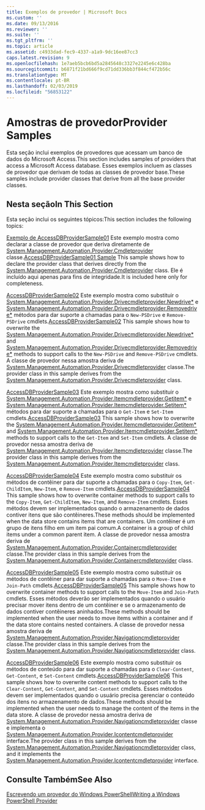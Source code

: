 ```yaml
---
title: Exemplos de provedor | Microsoft Docs
ms.custom: ''
ms.date: 09/13/2016
ms.reviewer: ''
ms.suite: ''
ms.tgt_pltfrm: ''
ms.topic: article
ms.assetid: c4933dad-fec9-4337-a1a9-9dc16ee87cc3
caps.latest.revision: 9
ms.openlocfilehash: 1e7aeb5bcb6bd5a2845648c3327e2245e6c428ba
ms.sourcegitcommit: b6871f21bd666f9cd71dd336bb3f844cf472b56c
ms.translationtype: MT
ms.contentlocale: pt-BR
ms.lasthandoff: 02/03/2019
ms.locfileid: "56853122"
---
```

# <a name="provider-samples"></a><span data-ttu-id="37bc3-102">Amostras de provedor</span><span class="sxs-lookup"><span data-stu-id="37bc3-102">Provider Samples</span></span>

<span data-ttu-id="37bc3-103">Esta seção inclui exemplos de provedores que acessam um banco de dados do Microsoft Access.</span><span class="sxs-lookup"><span data-stu-id="37bc3-103">This section includes samples of providers that access a Microsoft Access database.</span></span> <span data-ttu-id="37bc3-104">Esses exemplos incluem as classes de provedor que derivam de todas as classes de provedor base.</span><span class="sxs-lookup"><span data-stu-id="37bc3-104">These samples include provider classes that derive from all the base provider classes.</span></span>

## <a name="in-this-section"></a><span data-ttu-id="37bc3-105">Nesta seção</span><span class="sxs-lookup"><span data-stu-id="37bc3-105">In This Section</span></span>

<span data-ttu-id="37bc3-106">Esta seção inclui os seguintes tópicos:</span><span class="sxs-lookup"><span data-stu-id="37bc3-106">This section includes the following topics:</span></span>

<span data-ttu-id="37bc3-107">[Exemplo de AccessDBProviderSample01](./accessdbprovidersample01.md) Este exemplo mostra como declarar a classe de provedor que deriva diretamente de [System.Management.Automation.Provider.Cmdletprovider](/dotnet/api/System.Management.Automation.Provider.CmdletProvider) classe.</span><span class="sxs-lookup"><span data-stu-id="37bc3-107">[AccessDBProviderSample01 Sample](./accessdbprovidersample01.md) This sample shows how to declare the provider class that derives directly from the [System.Management.Automation.Provider.Cmdletprovider](/dotnet/api/System.Management.Automation.Provider.CmdletProvider) class.</span></span> <span data-ttu-id="37bc3-108">Ele é incluído aqui apenas para fins de integridade.</span><span class="sxs-lookup"><span data-stu-id="37bc3-108">It is included here only for completeness.</span></span>

<span data-ttu-id="37bc3-109">[AccessDBProviderSample02](./accessdbprovidersample02.md) Este exemplo mostra como substituir o [System.Management.Automation.Provider.Drivecmdletprovider.Newdrive\*](/dotnet/api/System.Management.Automation.Provider.DriveCmdletProvider.NewDrive) e [ System.Management.Automation.Provider.Drivecmdletprovider.Removedrive\*](/dotnet/api/System.Management.Automation.Provider.DriveCmdletProvider.RemoveDrive) métodos para dar suporte a chamadas para o `New-PSDrive` e `Remove-PSDrive` cmdlets.</span><span class="sxs-lookup"><span data-stu-id="37bc3-109">[AccessDBProviderSample02](./accessdbprovidersample02.md) This sample shows how to overwrite the [System.Management.Automation.Provider.Drivecmdletprovider.Newdrive\*](/dotnet/api/System.Management.Automation.Provider.DriveCmdletProvider.NewDrive) and [System.Management.Automation.Provider.Drivecmdletprovider.Removedrive\*](/dotnet/api/System.Management.Automation.Provider.DriveCmdletProvider.RemoveDrive) methods to support calls to the `New-PSDrive` and `Remove-PSDrive` cmdlets.</span></span> <span data-ttu-id="37bc3-110">A classe de provedor nessa amostra deriva de [System.Management.Automation.Provider.Drivecmdletprovider](/dotnet/api/System.Management.Automation.Provider.DriveCmdletProvider) classe.</span><span class="sxs-lookup"><span data-stu-id="37bc3-110">The provider class in this sample derives from the [System.Management.Automation.Provider.Drivecmdletprovider](/dotnet/api/System.Management.Automation.Provider.DriveCmdletProvider) class.</span></span>

<span data-ttu-id="37bc3-111">[AccessDBProviderSample03](./accessdbprovidersample03.md) Este exemplo mostra como substituir o [System.Management.Automation.Provider.Itemcmdletprovider.Getitem\*](/dotnet/api/System.Management.Automation.Provider.ItemCmdletProvider.GetItem) e [ System.Management.Automation.Provider.Itemcmdletprovider.Setitem\*](/dotnet/api/System.Management.Automation.Provider.ItemCmdletProvider.SetItem) métodos para dar suporte a chamadas para o `Get-Item` e `Set-Item` cmdlets.</span><span class="sxs-lookup"><span data-stu-id="37bc3-111">[AccessDBProviderSample03](./accessdbprovidersample03.md) This sample shows how to overwrite the [System.Management.Automation.Provider.Itemcmdletprovider.Getitem\*](/dotnet/api/System.Management.Automation.Provider.ItemCmdletProvider.GetItem) and [System.Management.Automation.Provider.Itemcmdletprovider.Setitem\*](/dotnet/api/System.Management.Automation.Provider.ItemCmdletProvider.SetItem) methods to support calls to the `Get-Item` and `Set-Item` cmdlets.</span></span> <span data-ttu-id="37bc3-112">A classe de provedor nessa amostra deriva de [System.Management.Automation.Provider.Itemcmdletprovider](/dotnet/api/System.Management.Automation.Provider.ItemCmdletProvider) classe.</span><span class="sxs-lookup"><span data-stu-id="37bc3-112">The provider class in this sample derives from the [System.Management.Automation.Provider.Itemcmdletprovider](/dotnet/api/System.Management.Automation.Provider.ItemCmdletProvider) class.</span></span>

<span data-ttu-id="37bc3-113">[AccessDBProviderSample04](./accessdbprovidersample04.md) Este exemplo mostra como substituir os métodos de contêiner para dar suporte a chamadas para o `Copy-Item`, `Get-ChildItem`, `New-Item`, e `Remove-Item` cmdlets.</span><span class="sxs-lookup"><span data-stu-id="37bc3-113">[AccessDBProviderSample04](./accessdbprovidersample04.md) This sample shows how to overwrite container methods to support calls to the `Copy-Item`, `Get-ChildItem`, `New-Item`, and `Remove-Item` cmdlets.</span></span> <span data-ttu-id="37bc3-114">Esses métodos devem ser implementados quando o armazenamento de dados contiver itens que são contêineres.</span><span class="sxs-lookup"><span data-stu-id="37bc3-114">These methods should be implemented when the data store contains items that are containers.</span></span> <span data-ttu-id="37bc3-115">Um contêiner é um grupo de itens filho em um item pai comum.</span><span class="sxs-lookup"><span data-stu-id="37bc3-115">A container is a group of child items under a common parent item.</span></span> <span data-ttu-id="37bc3-116">A classe de provedor nessa amostra deriva de [System.Management.Automation.Provider.Containercmdletprovider](/dotnet/api/System.Management.Automation.Provider.ContainerCmdletProvider) classe.</span><span class="sxs-lookup"><span data-stu-id="37bc3-116">The provider class in this sample derives from the [System.Management.Automation.Provider.Containercmdletprovider](/dotnet/api/System.Management.Automation.Provider.ContainerCmdletProvider) class.</span></span>

<span data-ttu-id="37bc3-117">[AccessDBProviderSample05](./accessdbprovidersample05.md) Este exemplo mostra como substituir os métodos de contêiner para dar suporte a chamadas para o `Move-Item` e `Join-Path` cmdlets.</span><span class="sxs-lookup"><span data-stu-id="37bc3-117">[AccessDBProviderSample05](./accessdbprovidersample05.md) This sample shows how to overwrite container methods to support calls to the `Move-Item` and `Join-Path` cmdlets.</span></span> <span data-ttu-id="37bc3-118">Esses métodos deverão ser implementados quando o usuário precisar mover itens dentro de um contêiner e se o armazenamento de dados contiver contêineres aninhados.</span><span class="sxs-lookup"><span data-stu-id="37bc3-118">These methods should be implemented when the user needs to move items within a container and if the data store contains nested containers.</span></span> <span data-ttu-id="37bc3-119">A classe de provedor nessa amostra deriva de [System.Management.Automation.Provider.Navigationcmdletprovider](/dotnet/api/System.Management.Automation.Provider.NavigationCmdletProvider) classe.</span><span class="sxs-lookup"><span data-stu-id="37bc3-119">The provider class in this sample derives from the [System.Management.Automation.Provider.Navigationcmdletprovider](/dotnet/api/System.Management.Automation.Provider.NavigationCmdletProvider) class.</span></span>

<span data-ttu-id="37bc3-120">[AccessDBProviderSample06](./accessdbprovidersample06.md) Este exemplo mostra como substituir os métodos de conteúdo para dar suporte a chamadas para o `Clear-Content`, `Get-Content`, e `Set-Content` cmdlets.</span><span class="sxs-lookup"><span data-stu-id="37bc3-120">[AccessDBProviderSample06](./accessdbprovidersample06.md) This sample shows how to overwrite content methods to support calls to the `Clear-Content`, `Get-Content`, and `Set-Content` cmdlets.</span></span> <span data-ttu-id="37bc3-121">Esses métodos devem ser implementados quando o usuário precisa gerenciar o conteúdo dos itens no armazenamento de dados.</span><span class="sxs-lookup"><span data-stu-id="37bc3-121">These methods should be implemented when the user needs to manage the content of the items in the data store.</span></span> <span data-ttu-id="37bc3-122">A classe de provedor nessa amostra deriva de [System.Management.Automation.Provider.Navigationcmdletprovider](/dotnet/api/System.Management.Automation.Provider.NavigationCmdletProvider) classe e implementa o [ System.Management.Automation.Provider.Icontentcmdletprovider](/dotnet/api/System.Management.Automation.Provider.IContentCmdletProvider) interface.</span><span class="sxs-lookup"><span data-stu-id="37bc3-122">The provider class in this sample derives from the [System.Management.Automation.Provider.Navigationcmdletprovider](/dotnet/api/System.Management.Automation.Provider.NavigationCmdletProvider) class, and it implements the [System.Management.Automation.Provider.Icontentcmdletprovider](/dotnet/api/System.Management.Automation.Provider.IContentCmdletProvider) interface.</span></span>

## <a name="see-also"></a><span data-ttu-id="37bc3-123">Consulte Também</span><span class="sxs-lookup"><span data-stu-id="37bc3-123">See Also</span></span>

[<span data-ttu-id="37bc3-124">Escrevendo um provedor do Windows PowerShell</span><span class="sxs-lookup"><span data-stu-id="37bc3-124">Writing a Windows PowerShell Provider</span></span>](./writing-a-windows-powershell-provider.md)